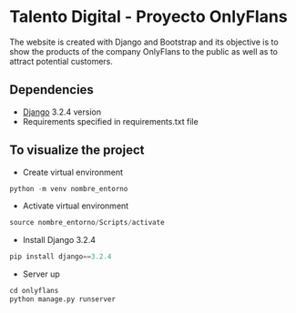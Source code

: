 # Talento Digital - Proyecto OnlyFlans

The website is created with Django and Bootstrap and its objective is to show the products of the company OnlyFlans to the public as well as to attract potential customers.

## Dependencies

- [Django](https://expressjs.com/es/) 3.2.4 version
- Requirements specified in requirements.txt file

## To visualize the project

- Create virtual environment

```python
python -m venv nombre_entorno
```

- Activate virtual environment

```python
source nombre_entorno/Scripts/activate
```

- Install Django 3.2.4

```python
pip install django==3.2.4
```

- Server up

```python
cd onlyflans
python manage.py runserver
```
